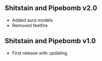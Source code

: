 ## Shitstain and Pipebomb v2.0
- Added aura models
- Removed feetfire

## Shitstain and Pipebomb v1.0
- First release with updating.